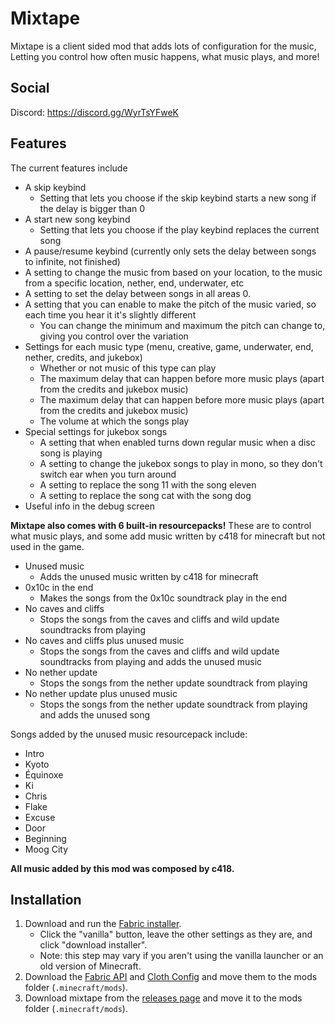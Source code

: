 # Mixtape
Mixtape is a client sided mod that adds lots of configuration for the music, Letting you control how often music happens, what music plays, and more! 

## Social
Discord: https://discord.gg/WyrTsYFweK
<!-- Patreon: https://www.patreon.com/aliahx -->


## Features
The current features include

 - A skip keybind
	 - Setting that lets you choose if the skip keybind starts a new song if the delay is bigger than 0
 - A start new song keybind
	 - Setting that lets you choose if the play keybind replaces the current song
 - A pause/resume keybind (currently only sets the delay between songs to infinite, not finished)
 - A setting to change the music from based on your location, to the music from a specific location, nether, end, underwater, etc
- A setting to set the delay between songs in all areas 0.
 - A setting that you can enable to make the pitch of the music varied, so each time you hear it it's slightly different
	 - You can change the minimum and maximum the pitch can change to, giving you control over the variation
 - Settings for each music type (menu, creative, game, underwater, end, nether, credits, and jukebox)
	 - Whether or not music of this type can play
	 - The maximum delay that can happen before more music plays (apart from the credits and jukebox music)
	 - The maximum delay that can happen before more music plays (apart from the credits and jukebox music)
	 - The volume at which the songs play
 - Special settings for jukebox songs
	 - A setting that when enabled turns down regular music when a disc song is playing
	 - A setting to change the jukebox songs to play in mono, so they don't switch ear when you turn around
	 - A setting to replace the song 11 with the song eleven
	 - A setting to replace the song cat with the song dog
 - Useful info in the debug screen


**Mixtape also comes with 6 built-in resourcepacks!**
These are to control what music plays, and some add music written by c418 for minecraft but not used in the game.
 - Unused music
	 - Adds the unused music written by c418 for minecraft
 - 0x10c in the end
	 - Makes the songs from the 0x10c soundtrack play in the end
 - No caves and cliffs
	 - Stops the songs from the caves and cliffs and wild update soundtracks from playing
 - No caves and cliffs plus unused music
	 - Stops the songs from the caves and cliffs and wild update soundtracks from playing and adds the unused music
 - No nether update
	 - Stops the songs from the nether update soundtrack from playing
 - No nether update plus unused music
	 - Stops the songs from the nether update soundtrack from playing and adds the unused song

Songs added by the unused music resourcepack include:
- Intro
- Kyoto
- Équinoxe
- Ki
- Chris
- Flake
- Excuse
- Door
- Beginning
- Moog City

**All music added by this mod was composed by c418.**

## Installation
1. Download and run the [Fabric installer](https://fabricmc.net/use).
   - Click the "vanilla" button, leave the other settings as they are,
     and click "download installer".
   - Note: this step may vary if you aren't using the vanilla launcher
     or an old version of Minecraft.
2. Download the [Fabric API](https://modrinth.com/mod/fabric-api) and [Cloth Config](https://modrinth.com/mod/cloth-config)
   and move them to the mods folder (`.minecraft/mods`).
3. Download mixtape from the [releases page](https://github.com/AliahX/mixtape/releases)
      and move it to the mods folder (`.minecraft/mods`).
